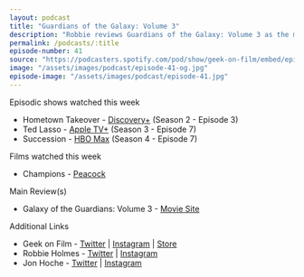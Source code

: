 ```yaml
---
layout: podcast
title: "Guardians of the Galaxy: Volume 3"
description: "Robbie reviews Guardians of the Galaxy: Volume 3 as the main review and watched Champions, television including the latest episodes of Succession, Ted Lasso and Home Town Takeover season 2."
permalink: /podcasts/:title
episode-number: 41
source: "https://podcasters.spotify.com/pod/show/geek-on-film/embed/episodes/41---Guardians-of-the-Galaxy-Volume-3-e23pqfh"
image: "/assets/images/podcast/episode-41-og.jpg"
episode-image: "/assets/images/podcast/episode-41.jpg"
---
```

<p>Episodic shows watched this week</p>
<ul>
 <li>Hometown Takeover - <a href="https://www.discoveryplus.com/show/home-town-takeover">Discovery+</a> (Season 2 - Episode 3)</li>
 <li>Ted Lasso - <a href="https://tv.apple.com/us/show/ted-lasso/umc.cmc.vtoh0mn0xn7t3c643xqonfzy">Apple TV+</a> (Season 3 - Episode 7)</li>
  <li>Succession - <a href="https://www.hbomax.com/series/urn:hbo:series:GWukCJAq-nIuHwwEAAAB4">HBO Max</a> (Season 4 - Episode 7)</li>
</ul>
<p>Films watched this week</p>
<ul>
  <li>Champions - <a href="https://www.peacocktv.com/stream-movies/champions">Peacock</a></li>
</ul>

<p>Main Review(s)</p>
<ul>
  <li>Galaxy of the Guardians: Volume 3 - <a href="https://www.marvel.com/movies/guardians-of-the-galaxy-volume-3">Movie Site</a></li>
</ul>
<p>Additional Links</p>
<ul>
  <li>Geek on Film - <a href="https://twitter.com/geekonfilmcom">Twitter</a> | <a href="https://www.instagram.com/geekonfilmcom/">Instagram</a> | <a href="https://www.geekonfilm.shop/">Store</a></li>
  <li>Robbie Holmes - <a href="https://twitter.com/robbiethegeek">Twitter</a> | <a href="https://www.instagram.com/robbiethegeek/">Instagram</a></li>
  <li>Jon Hoche - <a href="https://twitter.com/JonHoche">Twitter</a> | <a href="https://www.instagram.com/jonhoche/">Instagram</a></li>
</ul>
